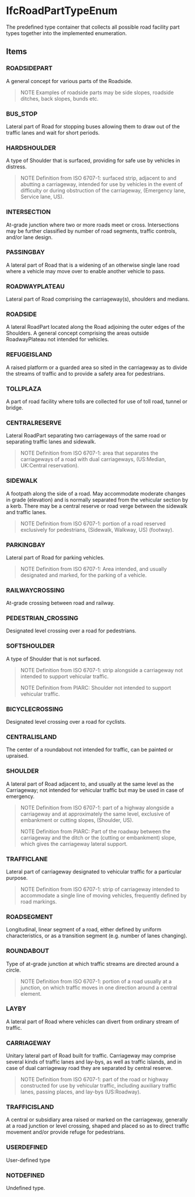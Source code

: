 # IfcRoadPartTypeEnum

The predefined type container that collects all possible road facility part types together into the implemented enumeration.<!-- end of definition -->

## Items

### ROADSIDEPART
A general concept for various parts of the Roadside.

> NOTE Examples of roadside parts may be side slopes, roadside ditches, back slopes, bunds etc.

### BUS_STOP
Lateral part of Road for stopping buses allowing them to draw out of the traffic lanes and wait for short periods.

### HARDSHOULDER
A type of Shoulder that is surfaced, providing for safe use by vehicles in distress.

> NOTE Definition from ISO 6707-1: surfaced strip, adjacent to and abutting a carriageway, intended for use by vehicles in the event of difficulty or during obstruction of the carriageway, (Emergency lane, Service lane, US).

### INTERSECTION
At-grade junction where two or more roads meet or cross. Intersections may be further classified by number of road segments, traffic controls, and/or lane design.

### PASSINGBAY
A lateral part of Road that is a widening of an otherwise single lane road where a vehicle may move over to enable another vehicle to pass.

### ROADWAYPLATEAU
Lateral part of Road comprising the carriageway(s), shoulders and medians.

### ROADSIDE
A lateral RoadPart located along the Road adjoining the outer edges of the Shoulders. A general concept comprising the areas outside RoadwayPlateau not intended for vehicles.

### REFUGEISLAND
A raised platform or a guarded area so sited in the carriageway as to divide the streams of traffic and to provide a safety area for pedestrians.

### TOLLPLAZA
A part of road facility where tolls are collected for use of toll road, tunnel or bridge.

### CENTRALRESERVE
Lateral RoadPart separating two carriageways of the same road or separating traffic lanes and sidewalk.

> NOTE Definition from ISO 6707-1: area that separates the carriageways of a road with dual carriageways, (US:Median, UK:Central reservation).

### SIDEWALK
A footpath along the side of a road. May accommodate moderate changes in grade (elevation) and is normally separated from the vehicular section by a kerb. There may be a central reserve or road verge between the sidewalk and traffic lanes.

> NOTE Definition from ISO 6707-1: portion of a road reserved exclusively for pedestrians, (Sidewalk, Walkway, US) (footway).

### PARKINGBAY
Lateral part of Road for parking vehicles.

> NOTE Definition from ISO 6707-1: Area intended, and usually designated and marked, for the parking of a vehicle.

### RAILWAYCROSSING
At-grade crossing between road and railway.

### PEDESTRIAN_CROSSING
Designated level crossing over a road for pedestrians.

### SOFTSHOULDER
A type of Shoulder that is not surfaced.

> NOTE Definition from ISO 6707-1: strip alongside a carriageway not intended to support vehicular traffic.
>
> NOTE Definition from PIARC: Shoulder not intended to support vehicular traffic.

### BICYCLECROSSING
Designated level crossing over a road for cyclists.

### CENTRALISLAND
The center of a roundabout not intended for traffic, can be painted or upraised.

### SHOULDER
A lateral part of Road adjacent to, and usually at the same level as the Carriageway; not intended for vehicular traffic but may be used in case of emergency.

> NOTE Definition from ISO 6707-1: part of a highway alongside a carriageway and at approximately the same level, exclusive of embankment or cutting slopes, (Shoulder, US).
>
> NOTE Definition from PIARC: Part of the roadway between the carriageway and the ditch or the (cutting or embankment) slope, which gives the carriageway lateral support.

### TRAFFICLANE
Lateral part of carriageway designated to vehicular traffic for a particular purpose.

> NOTE Definition from ISO 6707-1: strip of carriageway intended to accommodate a single line of moving vehicles, frequently defined by road markings.

### ROADSEGMENT
Longitudinal, linear segment of a road, either defined by uniform characteristics, or as a transition segment (e.g. number of lanes changing).

### ROUNDABOUT
Type of at-grade junction at which traffic streams are directed around a circle.

> NOTE Definition from ISO 6707-1: portion of a road usually at a junction, on which traffic moves in one direction around a central element.

### LAYBY
A lateral part of Road where vehicles can divert from ordinary stream of traffic.

### CARRIAGEWAY
Unitary lateral part of Road built for traffic. Carriageway may comprise several kinds of traffic lanes and lay-bys, as well as traffic islands, and in case of dual carriageway road they are separated by central reserve.

> NOTE Definition from ISO 6707-1: part of the road or highway constructed for use by vehicular traffic, including auxiliary traffic lanes, passing places, and lay-bys (US:Roadway).

### TRAFFICISLAND
A central or subsidiary area raised or marked on the carriageway, generally at a road junction or level crossing, shaped and placed so as to direct traffic movement and/or provide refuge for pedestrians.

### USERDEFINED
User-defined type

### NOTDEFINED
Undefined type.

